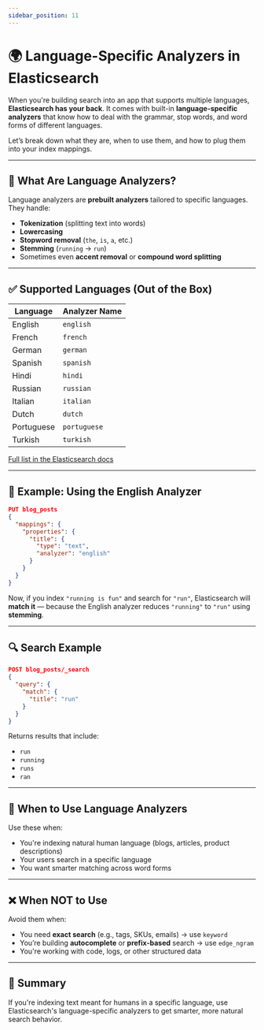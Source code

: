 ```yaml
---
sidebar_position: 11
---
```


# 🌍 Language-Specific Analyzers in Elasticsearch

When you're building search into an app that supports multiple languages, **Elasticsearch has your back**. It comes with built-in **language-specific analyzers** that know how to deal with the grammar, stop words, and word forms of different languages.

Let’s break down what they are, when to use them, and how to plug them into your index mappings.

---

## 🧠 What Are Language Analyzers?

Language analyzers are **prebuilt analyzers** tailored to specific languages. They handle:

- **Tokenization** (splitting text into words)
- **Lowercasing**
- **Stopword removal** (`the`, `is`, `a`, etc.)
- **Stemming** (`running` → `run`)
- Sometimes even **accent removal** or **compound word splitting**

---

## ✅ Supported Languages (Out of the Box)

| Language      | Analyzer Name   |
|---------------|------------------|
| English       | `english`        |
| French        | `french`         |
| German        | `german`         |
| Spanish       | `spanish`        |
| Hindi         | `hindi`          |
| Russian       | `russian`        |
| Italian       | `italian`        |
| Dutch         | `dutch`          |
| Portuguese    | `portuguese`     |
| Turkish       | `turkish`        |

[Full list in the Elasticsearch docs](https://www.elastic.co/docs/reference/text-analysis/analysis-lang-analyzer)

---

## 🔧 Example: Using the English Analyzer

```json
PUT blog_posts
{
  "mappings": {
    "properties": {
      "title": {
        "type": "text",
        "analyzer": "english"
      }
    }
  }
}
```

Now, if you index `"running is fun"` and search for `"run"`, Elasticsearch will **match it** — because the English analyzer reduces `"running"` to `"run"` using **stemming**.

---

## 🔍 Search Example

```json
POST blog_posts/_search
{
  "query": {
    "match": {
      "title": "run"
    }
  }
}
```

Returns results that include:
- `run`
- `running`
- `runs`
- `ran`

---

## 🧠 When to Use Language Analyzers

Use these when:

- You're indexing natural human language (blogs, articles, product descriptions)
- Your users search in a specific language
- You want smarter matching across word forms

---

## ❌ When NOT to Use

Avoid them when:

- You need **exact search** (e.g., tags, SKUs, emails) → use `keyword`
- You’re building **autocomplete** or **prefix-based** search → use `edge_ngram`
- You're working with code, logs, or other structured data

---

## 🎯 Summary

If you're indexing text meant for humans in a specific language, use Elasticsearch's language-specific analyzers to get smarter, more natural search behavior.
